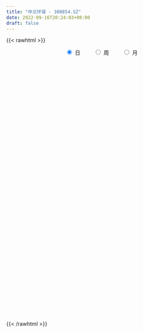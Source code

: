 ```yaml
---
title: "中兰环保 - 300854.SZ"
date: 2022-09-16T20:24:03+08:00
draft: false
---
```

{{< rawhtml >}}
    <div style="text-align: center">
        <label style="padding: 1rem;"><input style="margin-right: .5rem" type="radio" name="period" value="D" checked onclick="period_change(this)">日</label>
        <label style="padding: 1rem;"><input style="margin-right: .5rem" type="radio" name="period" value="W" onclick="period_change(this)">周</label>
        <label style="padding: 1rem;"><input style="margin-right: .5rem" type="radio" name="period" value="M" onclick="period_change(this)">月</label>
    </div>
    <div id="chart" style="height: 700px;"></div> 
    <script type="text/javascript">
        const D_v = [159318.65,118785.27,75683.13,131887.84,95869.32,77640.78,62067.37,60945.78,41078.34,46246.19,59512.0,46255.41,47705.45,41464.2,53479.23,56601.97,49083.77,42198.7,40134.07,27747.21,62505.46,47506.25,93583.67,106532.07,90159.15,84579.53,82284.55,50659.92,76084.04,93167.96,115265.6,80165.46,66458.47,67405.71,62049.22,80879.31,66891.79,34211.77,53711.88,36233.39,42255.47,52531.74,56730.71,48127.26,62014.3,43292.55,54715.49,35564.43,37935.16,33225.93,23218.35,25900.12,20630.69,17444.0,17229.9,19270.29,21198.95,26446.87,72858.47,51130.23,31755.03,16724.09,20656.72,15737.96,26113.23,10194.61,9090.92,11071.0,10999.69,12429.88,14880.15,20186.23,25029.62,25438.13,10600.23,31692.31,20103.92,12717.92,15631.0,10462.77,15091.32,14725.47,16200.68,14180.91,14978.23,14044.0,6579.23,9987.0,8327.52,8330.11,8820.46,13634.55,59888.31,61431.87,31145.5,27170.26,25513.33,63852.07,47011.71,32079.73,27808.34,23890.27,33645.95,14248.45,14807.92,13598.03,11836.67,22094.86,18154.24,16144.79,15774.14,18627.36,14272.86,17417.43,20701.82,17282.92,22350.91,21876.16,22909.71,17833.4,11820.55,9056.15,10622.99,8148.48,7914.54,11867.22,9912.81,12839.65,11990.54,10276.8,9191.21,11760.67,11204.26,13424.99,11119.9,6496.63,14709.04,6377.98,12126.85,52059.29,42885.12,29078.21,29332.96,22962.85,37831.9,28553.86,23374.91,15093.5,17552.47,15948.91,17077.51,28326.51,17256.55,10684.3,10650.31,9571.1,7242.04,6389.82,9641.38,8920.78,15094.94,14105.93,20759.11,24719.88,45852.91,41334.63,35052.65,26154.6,31963.86,29016.57,20497.24,20554.49,9616.98,11017.79,15149.37,21342.39,16706.55,35198.95,21684.03,19588.04,15398.99,10129.05,12298.9,11170.07,17823.27,21890.82,10762.51,54444.09,35841.05,24295.03,20716.43,13450.08,11926.88,12533.92,16725.49,15488.66,16819.37,58479.39,81325.16,57606.95,28992.53,21376.23,85737.45,61928.21,35532.7,25590.0,26147.0,21949.56,15964.53,37641.48,21566.32,15203.18,13011.54,8102.31,12074.83,9360.32,12377.52,8948.61,9573.34,7069.06,10663.03,13033.47,24771.91,15643.96,9073.51,14139.98,8186.89,9546.69,27803.12,17095.04,24982.9,18083.51,14353.96,9336.45,8189.0,13175.29,78199.4,52309.32,36258.93,26464.09,21983.22,22114.88]
const D_histogram = [0.0,-0.3427008547,-0.5815109163,-0.385895655,-0.5495881807,-0.8105915329,-0.8777414577,-1.0150637304,-1.0005088971,-0.8694595865,-0.6919799473,-0.512908767,-0.3091493921,-0.2134881659,-0.0867242864,0.0671265098,0.1212467242,0.1556930432,0.1431005482,0.1147607096,0.2168973065,0.2028743153,0.5445339857,0.6349572471,0.6408569649,0.7081571955,0.7468969215,0.6989083297,0.6408788077,0.6534419795,0.6583255978,0.6649356524,0.5176033778,0.4679506438,0.4459581626,0.5365273643,0.3898198568,0.2862653015,0.2528248233,0.1521881681,0.1145566554,0.0626057862,0.0967960933,0.0955348913,0.0916852169,0.0255791946,-0.1169841184,-0.1650740745,-0.3246368142,-0.4530666437,-0.5765540161,-0.5908768546,-0.5608451655,-0.5109670687,-0.4628632556,-0.3950020694,-0.2938019147,-0.2037825811,0.0019714807,0.0837659652,0.0419047849,0.0350421108,-0.0089547205,-0.0279510078,-0.1176481153,-0.161173243,-0.1616224835,-0.1346806719,-0.0967814626,-0.05250417,0.0184582494,0.0066578561,0.062925788,0.0343201046,0.0273289313,0.0954544724,0.1353971176,0.1233639811,0.0688922306,0.057527806,0.009191002,0.0340055397,0.0669155283,0.0532441008,-0.0317861658,-0.1736054887,-0.2340608016,-0.2781066882,-0.2719103997,-0.2071249514,-0.1347062755,-0.0373799885,0.1401023517,0.3243783524,0.3901940231,0.3404073116,0.3527380519,0.4223359242,0.4268520285,0.4365915889,0.3753473293,0.3421662494,0.2062806067,0.1186122503,0.0629382272,0.0166909981,0.0023511506,-0.0684627817,-0.1037968054,-0.1696870589,-0.2751392503,-0.3430734777,-0.3410293557,-0.3346591695,-0.4049207497,-0.5454109308,-0.5470889868,-0.4744672852,-0.3305598823,-0.1927966217,-0.1109772872,-0.0478370344,-0.0461922487,-0.046696503,-0.0656456385,-0.1058617065,-0.0970693987,-0.0654573766,-0.0701899646,-0.0232660929,-0.0414600709,-0.0630443328,-0.1339798101,-0.0869576541,-0.1010094647,-0.0898331036,-0.0919432975,-0.0707904141,-0.0085626126,0.1923157318,0.2042855443,0.1758919664,0.0045860876,-0.1573418621,-0.3734678398,-0.4977877602,-0.4924579675,-0.4094904679,-0.2844680228,-0.1313337559,0.005526999,0.1084081751,0.1792459111,0.213113938,0.2087853869,0.1796288298,0.166023886,0.1605866538,0.1806094566,0.1864108936,0.1653388957,0.1600597695,0.19139466,0.2219016473,0.321260519,0.411884926,0.4307185089,0.4179022513,0.4053895049,0.3921607908,0.3399923812,0.2328301591,0.1562744383,0.0993683929,0.0588113648,0.0228354878,-0.0192841471,0.034000212,0.0497610562,0.0200034342,0.0008824929,-0.010571243,-0.0197856886,-0.0213248686,-0.0000551049,-0.0121909023,-0.0241790417,0.0392755817,0.0464066219,0.0273281898,-0.0404251804,-0.0763309273,-0.1023443449,-0.1397058115,-0.2036010533,-0.1788435239,-0.1223847239,0.0035935786,0.1722767669,0.2091579119,0.2280265528,0.2085693957,0.3130537787,0.3167238688,0.2907527816,0.2641327109,0.2085432008,0.1308532227,0.0584017349,-0.1200587164,-0.2174885485,-0.2259798166,-0.2352018332,-0.2221643573,-0.185141325,-0.1748085727,-0.1207212263,-0.0979290919,-0.0918947315,-0.0786017578,-0.0568096798,-0.0664413155,-0.0459727857,-0.0650421655,-0.0822181829,-0.1200940494,-0.1444342338,-0.1618762507,-0.1003210282,-0.0464950555,-0.0002293014,-0.0121810818,0.0044876509,0.0228948966,0.0292493321,0.0550911199,0.181011699,0.1673641472,0.0997571505,0.0195150687,-0.0721426155,-0.1130174424]
const D_fast = [0.0,-0.4283760684,-0.8125638591,-0.7134225115,-1.0145120823,-1.4781633178,-1.764748607,-2.1558368123,-2.3914092033,-2.4777247894,-2.4732401369,-2.4223961485,-2.2959241216,-2.2536349368,-2.1485521289,-1.9779197053,-1.8934878098,-1.82011823,-1.796935588,-1.7965852492,-1.6402243256,-1.603528738,-1.1257355711,-0.876572998,-0.710459039,-0.4661195095,-0.2406555531,-0.1139170625,-0.0117268826,0.1641967841,0.3336618018,0.5065057695,0.4885743394,0.5559092664,0.6454063258,0.8701073686,0.8208548253,0.7888665954,0.818632323,0.7560427099,0.747050361,0.7107509383,0.7691402688,0.7917627896,0.8108344194,0.7511231958,0.5793138532,0.4899553784,0.2492334352,0.0075369448,-0.2600889317,-0.4221309838,-0.5323105861,-0.6101742564,-0.6777862573,-0.7086755884,-0.6809259123,-0.6418522241,-0.435605292,-0.3328693163,-0.3642543003,-0.3623564468,-0.4085919582,-0.4345759975,-0.5536851337,-0.6375035723,-0.6783584336,-0.68508679,-0.6713829463,-0.6402316962,-0.5646547145,-0.5747906438,-0.5027912648,-0.5228169221,-0.5229758625,-0.4309867034,-0.3571947787,-0.33838692,-0.3756356128,-0.372618086,-0.4186571395,-0.3853412168,-0.3357023462,-0.3360627484,-0.4290395564,-0.6142602516,-0.7332307648,-0.8468033235,-0.9085846349,-0.8955804245,-0.8568383174,-0.7688570276,-0.5563490994,-0.2909785106,-0.1276143341,-0.0922992177,0.0082160356,0.1833978889,0.2946270002,0.4135144579,0.4461070306,0.4984675131,0.4141520221,0.3561367283,0.3161972619,0.2741227824,0.2603707226,0.1724410948,0.1111578697,0.0028458515,-0.1713911525,-0.3250937493,-0.4083069662,-0.4856015724,-0.65709334,-0.9339362538,-1.0723865565,-1.1183816763,-1.0571142439,-0.9675501388,-0.9134751261,-0.8622941318,-0.8721974083,-0.8843757883,-0.9197363335,-0.9864178281,-1.0018928699,-0.986645192,-1.0089252711,-0.9678179227,-0.9963769183,-1.0337222635,-1.1381526932,-1.1128699508,-1.1521741276,-1.1634560424,-1.1885520606,-1.1850967808,-1.1250096324,-0.8760523551,-0.8130111565,-0.7974317428,-0.9675910997,-1.1688545149,-1.4783474525,-1.7271143131,-1.8448990122,-1.8643041296,-1.8103986902,-1.6900978623,-1.5518553577,-1.4218721377,-1.3062229239,-1.2190764126,-1.1712086169,-1.1554579666,-1.1275569389,-1.0928475077,-1.0276723407,-0.9752681803,-0.9550054543,-0.9202696382,-0.8410860826,-0.7551036835,-0.5754296821,-0.3818340435,-0.2553208334,-0.1636615282,-0.0748268984,0.0099845853,0.042814271,-0.0061404114,-0.0436275226,-0.0756914698,-0.1015456567,-0.1318126618,-0.1787533334,-0.1169689213,-0.0887678131,-0.1135245765,-0.1324248946,-0.1465214413,-0.160682309,-0.1675527062,-0.1462967187,-0.1614802416,-0.1795131415,-0.1062396227,-0.0875069271,-0.0997533117,-0.1776129769,-0.2326014557,-0.2842009595,-0.3564888789,-0.4712843841,-0.4912377357,-0.4653751166,-0.3384984195,-0.1267460395,-0.0375754165,0.0382998626,0.0709850544,0.2537328821,0.3365839394,0.3833010476,0.4227141546,0.4192604447,0.3742837723,0.3164327182,0.1079575878,-0.0438443814,-0.1088306037,-0.1768530786,-0.219356692,-0.2286189909,-0.2619883819,-0.238081342,-0.2397714806,-0.2567108031,-0.2630682688,-0.2554786107,-0.2817205753,-0.2727452419,-0.3080751631,-0.3458057263,-0.4137051051,-0.474153848,-0.5320649275,-0.4955899621,-0.4533877532,-0.4071793245,-0.4221763753,-0.4043857299,-0.3802547601,-0.3665879916,-0.3269734238,-0.1557999199,-0.1276064349,-0.170274144,-0.2456374586,-0.3553307967,-0.4244599842]
const D_slow = [0.0,-0.0856752137,-0.2310529428,-0.3275268565,-0.4649239017,-0.6675717849,-0.8870071493,-1.1407730819,-1.3909003062,-1.6082652028,-1.7812601897,-1.9094873814,-1.9867747294,-2.0401467709,-2.0618278425,-2.0450462151,-2.014734534,-1.9758112732,-1.9400361362,-1.9113459588,-1.8571216321,-1.8064030533,-1.6702695569,-1.5115302451,-1.3513160039,-1.174276705,-0.9875524746,-0.8128253922,-0.6526056903,-0.4892451954,-0.324663796,-0.1584298829,-0.0290290384,0.0879586226,0.1994481632,0.3335800043,0.4310349685,0.5026012939,0.5658074997,0.6038545417,0.6324937056,0.6481451521,0.6723441755,0.6962278983,0.7191492025,0.7255440012,0.6962979716,0.6550294529,0.5738702494,0.4606035885,0.3164650844,0.1687458708,0.0285345794,-0.0992071878,-0.2149230017,-0.313673519,-0.3871239977,-0.438069643,-0.4375767728,-0.4166352815,-0.4061590852,-0.3973985576,-0.3996372377,-0.4066249896,-0.4360370185,-0.4763303292,-0.5167359501,-0.5504061181,-0.5746014837,-0.5877275262,-0.5831129639,-0.5814484999,-0.5657170529,-0.5571370267,-0.5503047939,-0.5264411758,-0.4925918964,-0.4617509011,-0.4445278435,-0.430145892,-0.4278481415,-0.4193467565,-0.4026178745,-0.3893068492,-0.3972533907,-0.4406547629,-0.4991699632,-0.5686966353,-0.6366742352,-0.6884554731,-0.7221320419,-0.7314770391,-0.6964514511,-0.615356863,-0.5178083573,-0.4327065293,-0.3445220164,-0.2389380353,-0.1322250282,-0.023077131,0.0707597013,0.1563012637,0.2078714154,0.237524478,0.2532590347,0.2574317843,0.2580195719,0.2409038765,0.2149546751,0.1725329104,0.1037480978,0.0179797284,-0.0672776105,-0.1509424029,-0.2521725903,-0.388525323,-0.5252975697,-0.643914391,-0.7265543616,-0.774753517,-0.8024978388,-0.8144570974,-0.8260051596,-0.8376792853,-0.854090695,-0.8805561216,-0.9048234713,-0.9211878154,-0.9387353065,-0.9445518298,-0.9549168475,-0.9706779307,-1.0041728832,-1.0259122967,-1.0511646629,-1.0736229388,-1.0966087632,-1.1143063667,-1.1164470198,-1.0683680869,-1.0172967008,-0.9733237092,-0.9721771873,-1.0115126528,-1.1048796128,-1.2293265528,-1.3524410447,-1.4548136617,-1.5259306674,-1.5587641064,-1.5573823566,-1.5302803128,-1.4854688351,-1.4321903506,-1.3799940038,-1.3350867964,-1.2935808249,-1.2534341614,-1.2082817973,-1.1616790739,-1.12034435,-1.0803294076,-1.0324807426,-0.9770053308,-0.896690201,-0.7937189695,-0.6860393423,-0.5815637795,-0.4802164033,-0.3821762056,-0.2971781102,-0.2389705705,-0.1999019609,-0.1750598627,-0.1603570215,-0.1546481495,-0.1594691863,-0.1509691333,-0.1385288693,-0.1335280107,-0.1333073875,-0.1359501983,-0.1408966204,-0.1462278376,-0.1462416138,-0.1492893394,-0.1553340998,-0.1455152044,-0.1339135489,-0.1270815015,-0.1371877966,-0.1562705284,-0.1818566146,-0.2167830675,-0.2676833308,-0.3123942118,-0.3429903927,-0.3420919981,-0.2990228064,-0.2467333284,-0.1897266902,-0.1375843413,-0.0593208966,0.0198600706,0.092548266,0.1585814437,0.2107172439,0.2434305496,0.2580309833,0.2280163042,0.1736441671,0.1171492129,0.0583487546,0.0028076653,-0.0434776659,-0.0871798091,-0.1173601157,-0.1418423887,-0.1648160715,-0.184466511,-0.1986689309,-0.2152792598,-0.2267724562,-0.2430329976,-0.2635875433,-0.2936110557,-0.3297196141,-0.3701886768,-0.3952689339,-0.4068926977,-0.4069500231,-0.4099952935,-0.4088733808,-0.4031496567,-0.3958373236,-0.3820645437,-0.3368116189,-0.2949705821,-0.2700312945,-0.2651525273,-0.2831881812,-0.3114425418]
const D_data = [['2021-09-16', 33.11, 36.09, 33.11, 40.11],['2021-09-17', 32.0, 30.72, 30.62, 33.95],['2021-09-22', 29.55, 30.05, 29.41, 32.22],['2021-09-23', 30.32, 34.95, 29.86, 37.49],['2021-09-24', 32.95, 30.1, 29.88, 33.66],['2021-09-27', 30.0, 27.1, 26.9, 30.87],['2021-09-28', 27.25, 27.85, 26.27, 28.79],['2021-09-29', 26.92, 25.51, 25.5, 27.75],['2021-09-30', 25.93, 26.09, 25.85, 26.78],['2021-10-08', 26.75, 26.98, 26.5, 28.3],['2021-10-11', 27.95, 27.53, 27.3, 29.39],['2021-10-12', 26.6, 27.77, 26.01, 28.76],['2021-10-13', 27.42, 28.51, 27.12, 28.64],['2021-10-14', 28.1, 27.47, 27.29, 28.35],['2021-10-15', 27.46, 28.05, 26.0, 28.09],['2021-10-18', 27.77, 28.85, 27.6, 28.86],['2021-10-19', 29.18, 27.95, 27.93, 29.29],['2021-10-20', 27.54, 27.77, 27.2, 28.56],['2021-10-21', 27.92, 27.08, 26.66, 27.92],['2021-10-22', 27.2, 26.6, 26.53, 27.45],['2021-10-25', 27.5, 28.3, 27.46, 28.88],['2021-10-26', 27.01, 26.99, 26.88, 27.74],['2021-10-27', 27.01, 32.39, 26.75, 32.39],['2021-10-28', 32.39, 30.66, 30.13, 33.27],['2021-10-29', 29.8, 30.17, 28.8, 31.88],['2021-11-01', 29.77, 31.5, 29.21, 32.5],['2021-11-02', 30.71, 31.86, 30.24, 32.8],['2021-11-03', 31.5, 31.2, 29.86, 31.5],['2021-11-04', 31.03, 31.22, 30.67, 32.93],['2021-11-05', 30.82, 32.42, 29.82, 33.69],['2021-11-08', 35.0, 32.84, 32.6, 38.8],['2021-11-09', 32.28, 33.39, 32.28, 34.09],['2021-11-10', 32.7, 31.54, 30.81, 32.89],['2021-11-11', 32.0, 32.63, 32.0, 33.68],['2021-11-12', 32.15, 33.17, 31.66, 33.43],['2021-11-15', 33.63, 35.2, 32.76, 35.55],['2021-11-16', 35.01, 32.5, 32.27, 35.15],['2021-11-17', 32.27, 32.7, 32.07, 32.95],['2021-11-18', 32.73, 33.5, 31.6, 33.77],['2021-11-19', 33.0, 32.54, 32.22, 33.04],['2021-11-22', 32.43, 33.15, 31.53, 33.2],['2021-11-23', 33.22, 32.89, 32.76, 34.74],['2021-11-24', 32.24, 34.08, 32.11, 34.23],['2021-11-25', 33.77, 33.9, 33.42, 34.7],['2021-11-26', 33.74, 34.03, 33.7, 35.7],['2021-11-29', 32.99, 33.21, 32.12, 33.9],['2021-11-30', 33.38, 31.75, 31.04, 33.5],['2021-12-01', 31.5, 32.4, 31.13, 32.81],['2021-12-02', 32.09, 30.33, 30.33, 32.38],['2021-12-03', 30.03, 29.7, 29.43, 30.48],['2021-12-06', 29.57, 28.72, 28.68, 29.92],['2021-12-07', 28.89, 29.28, 28.32, 29.98],['2021-12-08', 29.0, 29.43, 28.92, 29.86],['2021-12-09', 29.44, 29.46, 29.18, 29.68],['2021-12-10', 29.2, 29.29, 29.11, 29.7],['2021-12-13', 29.3, 29.47, 29.19, 29.75],['2021-12-14', 29.31, 30.02, 29.15, 30.02],['2021-12-15', 30.06, 30.14, 29.9, 30.67],['2021-12-16', 31.04, 32.25, 31.04, 34.98],['2021-12-17', 31.51, 31.45, 31.05, 32.58],['2021-12-20', 31.25, 30.0, 30.0, 31.66],['2021-12-21', 29.9, 30.28, 29.65, 30.28],['2021-12-22', 30.0, 29.63, 29.44, 30.33],['2021-12-23', 29.6, 29.7, 29.21, 30.04],['2021-12-24', 29.62, 28.4, 27.82, 29.78],['2021-12-27', 28.39, 28.44, 27.98, 28.72],['2021-12-28', 28.48, 28.66, 28.26, 28.71],['2021-12-29', 28.68, 28.88, 28.27, 29.14],['2021-12-30', 28.88, 29.02, 28.82, 29.39],['2021-12-31', 29.01, 29.18, 28.8, 29.48],['2022-01-04', 29.39, 29.73, 29.16, 29.76],['2022-01-05', 29.72, 28.78, 28.56, 29.78],['2022-01-06', 28.7, 29.7, 28.5, 30.03],['2022-01-07', 29.55, 28.67, 28.2, 29.75],['2022-01-10', 28.49, 28.79, 28.05, 28.98],['2022-01-11', 28.81, 29.87, 28.79, 30.5],['2022-01-12', 29.79, 29.83, 29.58, 30.03],['2022-01-13', 29.74, 29.29, 29.16, 29.91],['2022-01-14', 29.02, 28.59, 28.52, 29.38],['2022-01-17', 28.38, 28.94, 28.38, 29.04],['2022-01-18', 28.88, 28.28, 28.12, 29.19],['2022-01-19', 28.14, 29.09, 28.14, 29.14],['2022-01-20', 29.8, 29.33, 28.16, 29.8],['2022-01-21', 28.98, 28.79, 28.56, 29.1],['2022-01-24', 28.44, 27.58, 27.3, 28.58],['2022-01-25', 27.46, 26.11, 26.1, 27.46],['2022-01-26', 26.29, 26.35, 26.12, 26.6],['2022-01-27', 26.39, 25.99, 25.8, 26.52],['2022-01-28', 26.17, 26.21, 25.85, 26.43],['2022-02-07', 26.44, 26.85, 26.39, 26.98],['2022-02-08', 27.0, 27.08, 26.62, 27.16],['2022-02-09', 27.11, 27.68, 26.87, 27.8],['2022-02-10', 29.1, 29.37, 29.1, 33.03],['2022-02-11', 30.17, 30.53, 29.98, 31.88],['2022-02-14', 30.26, 29.93, 29.31, 30.49],['2022-02-15', 29.95, 28.75, 28.36, 29.99],['2022-02-16', 29.02, 29.65, 28.75, 29.65],['2022-02-17', 30.2, 30.86, 30.2, 32.63],['2022-02-18', 29.66, 30.56, 29.1, 30.75],['2022-02-21', 30.13, 31.0, 29.89, 31.0],['2022-02-22', 30.6, 30.3, 29.97, 31.12],['2022-02-23', 30.42, 30.7, 29.89, 30.76],['2022-02-24', 30.3, 29.2, 28.51, 30.43],['2022-02-25', 29.41, 29.36, 29.25, 29.92],['2022-02-28', 29.4, 29.48, 28.66, 29.75],['2022-03-01', 29.18, 29.39, 29.06, 29.64],['2022-03-02', 29.3, 29.67, 29.1, 29.68],['2022-03-03', 29.9, 28.74, 28.61, 29.96],['2022-03-04', 28.5, 28.86, 28.38, 29.5],['2022-03-07', 28.83, 28.12, 27.82, 29.28],['2022-03-08', 28.01, 27.0, 27.0, 28.37],['2022-03-09', 27.0, 26.76, 25.83, 27.64],['2022-03-10', 27.35, 27.18, 27.11, 27.93],['2022-03-11', 26.66, 26.97, 26.0, 27.18],['2022-03-14', 26.49, 25.51, 25.48, 26.68],['2022-03-15', 25.37, 23.63, 23.6, 25.49],['2022-03-16', 23.72, 24.48, 23.31, 24.59],['2022-03-17', 24.74, 25.11, 24.5, 25.68],['2022-03-18', 25.0, 26.17, 24.87, 26.38],['2022-03-21', 25.9, 26.54, 25.9, 26.59],['2022-03-22', 26.5, 26.2, 25.92, 26.5],['2022-03-23', 26.09, 26.18, 25.95, 26.4],['2022-03-24', 26.15, 25.43, 25.33, 26.15],['2022-03-25', 25.69, 25.25, 25.11, 25.77],['2022-03-28', 25.08, 24.8, 24.67, 25.28],['2022-03-29', 24.94, 24.18, 23.9, 25.13],['2022-03-30', 24.3, 24.5, 24.03, 24.55],['2022-03-31', 24.59, 24.7, 24.32, 24.97],['2022-04-01', 24.64, 24.13, 24.1, 24.76],['2022-04-06', 24.17, 24.72, 24.14, 24.76],['2022-04-07', 24.75, 23.82, 23.82, 24.75],['2022-04-08', 24.05, 23.49, 23.3, 24.44],['2022-04-11', 23.4, 22.4, 22.22, 23.5],['2022-04-12', 22.3, 23.58, 22.2, 23.59],['2022-04-13', 23.69, 22.68, 22.68, 23.69],['2022-04-14', 22.71, 22.76, 22.71, 23.19],['2022-04-15', 22.61, 22.39, 21.82, 22.84],['2022-04-18', 22.49, 22.51, 21.89, 22.68],['2022-04-19', 22.48, 23.06, 22.31, 23.18],['2022-04-20', 22.8, 25.43, 22.71, 27.67],['2022-04-21', 24.31, 23.65, 23.55, 24.8],['2022-04-22', 23.46, 23.11, 22.52, 23.89],['2022-04-25', 22.88, 20.71, 20.41, 22.88],['2022-04-26', 20.8, 19.72, 19.12, 21.08],['2022-04-27', 17.23, 17.65, 15.81, 17.72],['2022-04-28', 17.54, 17.36, 17.09, 18.07],['2022-04-29', 17.36, 18.08, 17.36, 18.31],['2022-05-05', 18.77, 18.73, 17.4, 18.92],['2022-05-06', 18.24, 19.33, 18.24, 19.49],['2022-05-09', 19.11, 20.05, 19.11, 20.2],['2022-05-10', 19.6, 20.36, 19.52, 20.58],['2022-05-11', 20.66, 20.41, 20.02, 21.55],['2022-05-12', 20.0, 20.38, 19.95, 20.69],['2022-05-13', 20.2, 20.15, 20.13, 20.57],['2022-05-16', 20.26, 19.72, 19.63, 20.48],['2022-05-17', 20.0, 19.28, 19.02, 20.0],['2022-05-18', 19.47, 19.31, 19.28, 19.78],['2022-05-19', 19.06, 19.31, 18.78, 19.36],['2022-05-20', 19.55, 19.63, 19.31, 19.78],['2022-05-23', 19.64, 19.5, 19.35, 19.9],['2022-05-24', 19.5, 19.1, 18.86, 19.58],['2022-05-25', 19.11, 19.2, 19.0, 19.38],['2022-05-26', 19.21, 19.72, 18.68, 19.81],['2022-05-27', 19.74, 19.9, 19.38, 20.53],['2022-05-30', 19.97, 21.2, 19.95, 21.29],['2022-05-31', 20.95, 21.78, 20.37, 22.1],['2022-06-01', 21.31, 21.41, 20.71, 21.56],['2022-06-02', 21.2, 21.28, 20.52, 21.45],['2022-06-06', 21.3, 21.47, 20.62, 21.7],['2022-06-07', 21.56, 21.65, 21.48, 22.17],['2022-06-08', 21.66, 21.23, 20.83, 21.66],['2022-06-09', 21.19, 20.3, 20.14, 21.23],['2022-06-10', 20.2, 20.31, 20.06, 20.43],['2022-06-13', 20.13, 20.27, 19.9, 20.47],['2022-06-14', 20.2, 20.25, 19.3, 20.3],['2022-06-15', 20.25, 20.11, 20.02, 20.67],['2022-06-16', 20.08, 19.8, 19.69, 20.26],['2022-06-17', 19.74, 21.01, 19.25, 21.3],['2022-06-20', 21.02, 20.74, 20.61, 21.25],['2022-06-21', 20.77, 20.14, 19.95, 20.81],['2022-06-22', 20.2, 20.13, 19.59, 20.35],['2022-06-23', 20.1, 20.12, 19.75, 20.22],['2022-06-24', 20.04, 20.06, 19.85, 20.27],['2022-06-27', 20.09, 20.09, 19.82, 20.29],['2022-06-28', 20.15, 20.4, 19.9, 20.61],['2022-06-29', 20.38, 19.98, 19.72, 20.38],['2022-06-30', 19.9, 19.88, 19.62, 20.04],['2022-07-01', 19.91, 20.95, 19.91, 21.6],['2022-07-04', 20.94, 20.45, 20.31, 21.2],['2022-07-05', 20.44, 20.1, 19.57, 20.55],['2022-07-06', 20.22, 19.23, 19.18, 20.22],['2022-07-07', 19.26, 19.28, 18.89, 19.68],['2022-07-08', 19.18, 19.14, 19.12, 19.67],['2022-07-11', 19.05, 18.7, 18.59, 19.18],['2022-07-12', 18.65, 17.92, 17.85, 18.68],['2022-07-13', 18.11, 18.73, 18.06, 18.77],['2022-07-14', 18.54, 19.18, 18.45, 19.55],['2022-07-15', 19.1, 20.45, 18.92, 21.61],['2022-07-18', 20.14, 21.81, 20.1, 23.48],['2022-07-19', 22.31, 20.83, 20.65, 22.39],['2022-07-20', 21.11, 20.9, 20.6, 21.28],['2022-07-21', 20.9, 20.57, 20.57, 21.1],['2022-07-22', 20.58, 22.55, 20.46, 23.85],['2022-07-25', 22.62, 21.83, 21.6, 23.5],['2022-07-26', 21.84, 21.65, 20.71, 21.95],['2022-07-27', 21.66, 21.74, 21.24, 21.79],['2022-07-28', 21.75, 21.37, 21.1, 21.87],['2022-07-29', 21.37, 20.9, 20.72, 21.37],['2022-08-01', 20.73, 20.67, 20.44, 21.06],['2022-08-02', 20.66, 18.67, 18.38, 20.66],['2022-08-03', 18.67, 18.83, 18.67, 19.52],['2022-08-04', 18.82, 19.5, 18.61, 19.52],['2022-08-05', 19.4, 19.27, 18.92, 19.47],['2022-08-08', 19.22, 19.38, 19.04, 19.43],['2022-08-09', 19.38, 19.65, 19.2, 19.89],['2022-08-10', 19.8, 19.29, 19.21, 19.8],['2022-08-11', 19.3, 19.88, 19.29, 20.0],['2022-08-12', 20.1, 19.59, 19.55, 20.11],['2022-08-15', 19.54, 19.36, 19.17, 19.54],['2022-08-16', 19.46, 19.41, 19.26, 19.57],['2022-08-17', 19.47, 19.53, 19.23, 19.73],['2022-08-18', 19.51, 19.09, 19.08, 19.51],['2022-08-19', 19.19, 19.42, 18.78, 19.78],['2022-08-22', 19.23, 18.85, 18.78, 19.24],['2022-08-23', 18.91, 18.68, 18.6, 18.91],['2022-08-24', 18.84, 18.15, 18.09, 18.97],['2022-08-25', 18.21, 18.0, 17.8, 18.62],['2022-08-26', 18.04, 17.8, 17.48, 18.14],['2022-08-29', 18.4, 18.75, 17.83, 19.25],['2022-08-30', 18.4, 18.85, 18.29, 19.07],['2022-08-31', 18.64, 18.95, 18.04, 19.48],['2022-09-01', 18.78, 18.25, 18.21, 18.95],['2022-09-02', 18.2, 18.56, 18.04, 18.8],['2022-09-05', 18.51, 18.63, 18.29, 18.88],['2022-09-06', 18.73, 18.51, 18.35, 18.82],['2022-09-07', 18.51, 18.82, 18.35, 18.95],['2022-09-08', 18.62, 20.53, 18.41, 21.37],['2022-09-09', 20.23, 19.18, 19.07, 20.4],['2022-09-13', 18.93, 18.35, 18.28, 19.09],['2022-09-14', 18.0, 17.8, 17.63, 18.13],['2022-09-15', 17.86, 17.13, 16.9, 17.93],['2022-09-16', 17.13, 17.29, 17.13, 17.95]]
const W_v = [278103.92,303440.29,241732.27,46246.19,248416.29,215765.72,400286.6,386776.0,391344.46,271928.14,261659.48,204733.56,104423.06,190904.81,110987.03,53786.1,85534.13,90745.38,70661.15,53915.98,152105.3,194692.87,131672.74,80491.72,82236.58,105121.52,57481.57,54524.76,31228.68,56954.82,142527.45,142056.48,32645.97,89293.78,43494.65,83600.64,148394.79,111649.14,99415.05,79099.01,116090.76,106229.47,120046.83,275038.32,171147.47,103387.05,50863.59,65110.81,56591.03,102318.53,161209.46,106821.12]
const W_histogram = [0.0,-0.0395669516,-0.3181112361,-0.418408539,-0.3892855194,-0.4405042782,-0.2180260645,0.0805950428,0.3153766407,0.4090500483,0.5437302006,0.3243943555,0.1440919707,0.161389733,-0.0312252063,-0.1008193459,-0.1717531905,-0.2119752111,-0.2124870703,-0.3650113417,-0.1636446586,-0.0244267541,-0.0099005855,-0.029595337,-0.1583457657,-0.2787787144,-0.3947078601,-0.5136008257,-0.5963158116,-0.6800160855,-0.6422481699,-0.8958139562,-0.9158730554,-0.8138772912,-0.7243873682,-0.5953600942,-0.3761208445,-0.2609456143,-0.109863125,-0.0492434001,0.0690349676,0.0447872712,0.1314871351,0.3332980989,0.3566033127,0.2672664651,0.2358462309,0.210565912,0.0974436743,0.0868578244,0.1319622841,0.0491247957]
const W_fast = [0.0,-0.0494586895,-0.407530783,-0.6124302206,-0.6806285809,-0.8419734093,-0.6740017117,-0.3552318437,-0.0416060857,0.154329834,0.4249425365,0.2867052802,0.1424258882,0.2000710837,-0.0003501572,-0.0951491333,-0.2090212755,-0.3022370988,-0.3558707257,-0.5996478324,-0.439192314,-0.306081098,-0.2940300758,-0.3211236615,-0.4894605317,-0.679588159,-0.8941942697,-1.1414874417,-1.3732813805,-1.6269856758,-1.7497798026,-2.227299078,-2.476326441,-2.5777999996,-2.6694069188,-2.6892196683,-2.5640106297,-2.5140718031,-2.390455095,-2.3421462201,-2.2066091105,-2.2196599891,-2.1000883415,-1.814952853,-1.7024968109,-1.7250170423,-1.6974757187,-1.6701145596,-1.7588758788,-1.7477472726,-1.6696522419,-1.7402085313]
const W_slow = [0.0,-0.0098917379,-0.0894195469,-0.1940216817,-0.2913430615,-0.4014691311,-0.4559756472,-0.4358268865,-0.3569827263,-0.2547202143,-0.1187876641,-0.0376890752,-0.0016660826,0.0386813507,0.0308750491,0.0056702126,-0.037268085,-0.0902618877,-0.1433836553,-0.2346364907,-0.2755476554,-0.2816543439,-0.2841294903,-0.2915283245,-0.331114766,-0.4008094446,-0.4994864096,-0.627886616,-0.7769655689,-0.9469695903,-1.1075316328,-1.3314851218,-1.5604533856,-1.7639227084,-1.9450195505,-2.0938595741,-2.1878897852,-2.2531261888,-2.28059197,-2.29290282,-2.2756440781,-2.2644472603,-2.2315754766,-2.1482509518,-2.0591001237,-1.9922835074,-1.9333219496,-1.8806804716,-1.8563195531,-1.834605097,-1.801614526,-1.789333327]
const W_data = [['2021-09-17', 33.11, 30.72, 30.62, 40.11],['2021-09-24', 29.55, 30.1, 29.41, 37.49],['2021-09-30', 30.0, 26.09, 25.5, 30.87],['2021-10-08', 26.75, 26.98, 26.5, 28.3],['2021-10-15', 27.95, 28.05, 26.0, 29.39],['2021-10-22', 27.77, 26.6, 26.53, 29.29],['2021-10-29', 27.5, 30.17, 26.75, 33.27],['2021-11-05', 29.77, 32.42, 29.21, 33.69],['2021-11-12', 35.0, 33.17, 30.81, 38.8],['2021-11-19', 33.63, 32.54, 31.6, 35.55],['2021-11-26', 32.43, 34.03, 31.53, 35.7],['2021-12-03', 32.99, 29.7, 29.43, 33.9],['2021-12-10', 29.57, 29.29, 28.32, 29.98],['2021-12-17', 29.3, 31.45, 29.15, 34.98],['2021-12-24', 31.25, 28.4, 27.82, 31.66],['2021-12-31', 28.39, 29.18, 27.98, 29.48],['2022-01-07', 29.39, 28.67, 28.2, 30.03],['2022-01-14', 28.49, 28.59, 28.05, 30.5],['2022-01-21', 28.38, 28.79, 28.12, 29.8],['2022-01-28', 28.44, 26.21, 25.8, 28.58],['2022-02-11', 26.44, 30.53, 26.39, 33.03],['2022-02-18', 30.26, 30.56, 28.36, 32.63],['2022-02-25', 30.13, 29.36, 28.51, 31.12],['2022-03-04', 29.4, 28.86, 28.38, 29.96],['2022-03-11', 28.83, 26.97, 25.83, 29.28],['2022-03-18', 26.49, 26.17, 23.31, 26.68],['2022-03-25', 25.9, 25.25, 25.11, 26.59],['2022-04-01', 25.08, 24.13, 23.9, 25.28],['2022-04-08', 24.17, 23.49, 23.3, 24.76],['2022-04-15', 23.4, 22.39, 21.82, 23.69],['2022-04-22', 22.49, 23.11, 21.89, 27.67],['2022-04-29', 22.88, 18.08, 15.81, 22.88],['2022-05-06', 18.77, 19.33, 17.4, 19.49],['2022-05-13', 19.11, 20.15, 19.11, 21.55],['2022-05-20', 20.26, 19.63, 18.78, 20.48],['2022-05-27', 19.64, 19.9, 18.68, 20.53],['2022-06-02', 19.97, 21.28, 19.95, 22.1],['2022-06-10', 21.3, 20.31, 20.06, 22.17],['2022-06-17', 20.13, 21.01, 19.25, 21.3],['2022-06-24', 21.02, 20.06, 19.59, 21.25],['2022-07-01', 20.09, 20.95, 19.62, 21.6],['2022-07-08', 20.94, 19.14, 18.89, 21.2],['2022-07-15', 19.05, 20.45, 17.85, 21.61],['2022-07-22', 20.14, 22.55, 20.1, 23.85],['2022-07-29', 22.62, 20.9, 20.71, 23.5],['2022-08-05', 20.73, 19.27, 18.38, 21.06],['2022-08-12', 19.22, 19.59, 19.04, 20.11],['2022-08-19', 19.54, 19.42, 18.78, 19.78],['2022-08-26', 19.23, 17.8, 17.48, 19.24],['2022-09-02', 18.4, 18.56, 17.83, 19.48],['2022-09-09', 18.51, 19.18, 18.29, 21.37],['2022-09-16', 18.93, 17.29, 16.9, 19.09]]
const M_v = [823276.48,910714.8000000002,1409716.1199999999,566826.52,300856.64,493278.8300000001,353057.6899999999,384757.97,336222.5800000001,413017.12,726906.1799999999,345833.54,300468.05]
const M_histogram = [0.0,0.2603760684,0.5101638591,0.4742147622,0.234447934,0.2771889418,-0.0196041297,-0.6310320205,-0.74757832,-0.9035079112,-0.887541244,-0.9521859069,-1.043290063]
const M_fast = [0.0,0.3254700855,0.7027988409,0.7854034346,0.60424859,0.7162868331,0.4145927293,-0.3545931667,-0.6580340462,-1.0398406151,-1.245759259,-1.5484503986,-1.9003770705]
const M_slow = [0.0,0.0650940171,0.1926349819,0.3111886724,0.3698006559,0.4390978914,0.4341968589,0.2764388538,0.0895442738,-0.136332704,-0.358218015,-0.5962644917,-0.8570870075]
const M_data = [['2021-09-30', 33.11, 26.09, 25.5, 40.11],['2021-10-29', 26.75, 30.17, 26.0, 33.27],['2021-11-30', 29.77, 31.75, 29.21, 38.8],['2021-12-31', 31.5, 29.18, 27.82, 34.98],['2022-01-28', 29.39, 26.21, 25.8, 30.5],['2022-02-28', 26.44, 29.48, 26.39, 33.03],['2022-03-31', 29.18, 24.7, 23.31, 29.96],['2022-04-29', 24.64, 18.08, 15.81, 27.67],['2022-05-31', 18.77, 21.78, 17.4, 22.1],['2022-06-30', 21.31, 19.88, 19.25, 22.17],['2022-07-29', 19.91, 20.9, 17.85, 23.85],['2022-08-31', 20.73, 18.95, 17.48, 21.06],['2022-09-30', 18.78, 17.29, 16.9, 21.37]]
        const D_a = [null,null,null,null,null,null,null,25.5,null,null,null,null,null,null,null,null,29.29,null,null,null,null,null,26.75,null,null,null,null,null,null,null,38.8,null,null,null,null,null,null,null,31.6,null,null,null,null,null,35.7,null,null,null,null,null,null,28.32,null,null,null,null,null,null,34.98,null,null,null,null,null,27.82,null,null,null,null,null,null,null,null,null,null,30.5,null,null,null,null,null,null,null,null,null,null,null,25.8,null,null,null,null,33.03,null,null,null,null,null,null,null,null,null,null,null,null,null,null,null,null,null,null,null,null,null,null,null,23.31,null,null,null,null,null,null,null,null,null,null,24.97,null,null,null,null,null,null,null,null,null,null,null,null,null,null,null,null,15.81,null,null,null,null,null,null,21.55,null,null,null,null,null,null,null,null,null,null,18.68,null,null,null,null,null,null,22.17,null,null,null,null,null,null,null,19.25,null,null,null,null,null,null,null,null,null,21.6,null,null,null,null,null,null,17.85,null,null,null,null,null,null,null,null,23.5,null,null,null,null,null,18.38,null,null,null,null,null,null,null,20.11,null,null,null,null,null,null,null,null,null,17.48,null,null,null,null,null,null,null,null,21.37,null,null,null,null,null]
const W_a = [null,null,25.5,null,null,null,null,null,38.8,null,null,null,null,null,null,null,null,null,null,null,null,null,null,null,null,null,null,null,null,null,null,15.81,null,null,null,null,null,22.17,null,null,null,null,null,null,null,null,null,null,17.48,null,null,null]
const M_a = [null,null,38.8,null,null,null,null,15.81,null,null,null,null,null]
        const D_b = [[{ coord: ['2021-09-29', 29.29] }, { coord: ['2021-11-08', 26.75] }],[{ coord: ['2021-11-08', 35.7] }, { coord: ['2021-12-16', 31.6] }],[{ coord: ['2021-12-24', 30.5] }, { coord: ['2022-02-10', 27.82] }],[{ coord: ['2022-04-27', 21.55] }, { coord: ['2022-08-26', 18.68] }]]
const W_b = []
const M_b = []
    </script>
{{< /rawhtml >}}